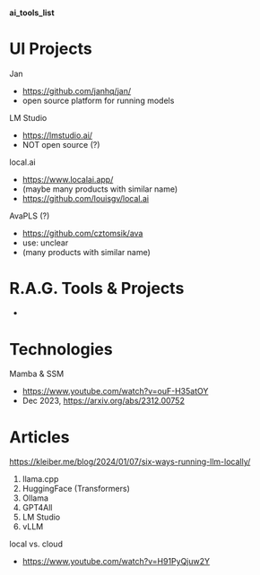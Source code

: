 #### ai_tools_list



# UI Projects


Jan
- https://github.com/janhq/jan/
- open source platform for running models

LM Studio 
- https://lmstudio.ai/
- NOT open source (?)

local.ai
- https://www.localai.app/
- (maybe many products with similar name)
- https://github.com/louisgv/local.ai

AvaPLS (?)
- https://github.com/cztomsik/ava
- use: unclear
- (many products with similar name)



# R.A.G. Tools & Projects
-


# Technologies

Mamba & SSM
- https://www.youtube.com/watch?v=ouF-H35atOY
- Dec 2023, https://arxiv.org/abs/2312.00752


# Articles

https://kleiber.me/blog/2024/01/07/six-ways-running-llm-locally/
1. llama.cpp
2. HuggingFace (Transformers)
3. Ollama
4. GPT4All
5. LM Studio
6. vLLM

local vs. cloud
- https://www.youtube.com/watch?v=H91PyQjuw2Y
